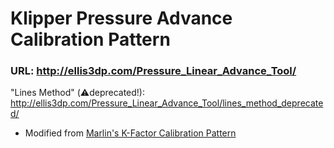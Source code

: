 # Klipper Pressure Advance Calibration Pattern
### URL: http://ellis3dp.com/Pressure_Linear_Advance_Tool/

"Lines Method" (:warning:deprecated!): http://ellis3dp.com/Pressure_Linear_Advance_Tool/lines_method_deprecated/
- Modified from [Marlin's K-Factor Calibration Pattern](http://marlinfw.org/tools/lin_advance/k-factor.html)
